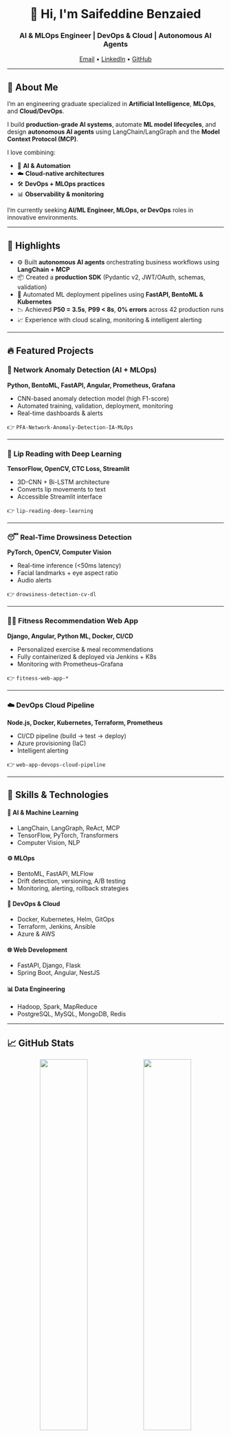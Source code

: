 <h1 align="center">👋 Hi, I'm <strong>Saifeddine Benzaied</strong></h1>
<h3 align="center">AI & MLOps Engineer | DevOps & Cloud | Autonomous AI Agents</h3>

<p align="center">
  <a href="mailto:saif2001benz2036@gmail.com">Email</a> •
  <a href="https://www.linkedin.com/in/saifeddine-benzaied">LinkedIn</a> •
  <a href="https://github.com/SaifeddineBENZAIED">GitHub</a>
</p>

---

## 🧠 About Me

I’m an engineering graduate specialized in **Artificial Intelligence**, **MLOps**, and **Cloud/DevOps**.

I build **production-grade AI systems**, automate **ML model lifecycles**, and design **autonomous AI agents** using LangChain/LangGraph and the **Model Context Protocol (MCP)**.

I love combining:
- 🤖 **AI & Automation**
- ☁️ **Cloud-native architectures**
- 🛠️ **DevOps + MLOps practices**
- 📊 **Observability & monitoring**

I’m currently seeking **AI/ML Engineer, MLOps, or DevOps** roles in innovative environments.

---

## 🚀 Highlights

- ⚙️ Built **autonomous AI agents** orchestrating business workflows using **LangChain + MCP**
- 📦 Created a **production SDK** (Pydantic v2, JWT/OAuth, schemas, validation)
- 🔁 Automated ML deployment pipelines using **FastAPI, BentoML & Kubernetes**
- 📉 Achieved **P50 = 3.5s**, **P99 < 8s**, **0% errors** across 42 production runs
- 📈 Experience with cloud scaling, monitoring & intelligent alerting

---

## 🔥 Featured Projects

### 🧬 **Network Anomaly Detection (AI + MLOps)**
**Python, BentoML, FastAPI, Angular, Prometheus, Grafana**

- CNN-based anomaly detection model (high F1-score)
- Automated training, validation, deployment, monitoring
- Real-time dashboards & alerts

👉 `PFA-Network-Anomaly-Detection-IA-MLOps`

---

### 👄 **Lip Reading with Deep Learning**
**TensorFlow, OpenCV, CTC Loss, Streamlit**

- 3D-CNN + Bi-LSTM architecture
- Converts lip movements to text
- Accessible Streamlit interface

👉 `lip-reading-deep-learning`

---

### 😴 **Real-Time Drowsiness Detection**
**PyTorch, OpenCV, Computer Vision**

- Real-time inference (<50ms latency)
- Facial landmarks + eye aspect ratio
- Audio alerts

👉 `drowsiness-detection-cv-dl`

---

### 🏋️‍♂️ **Fitness Recommendation Web App**
**Django, Angular, Python ML, Docker, CI/CD**

- Personalized exercise & meal recommendations
- Fully containerized & deployed via Jenkins + K8s
- Monitoring with Prometheus–Grafana

👉 `fitness-web-app-*`

---

### ☁️ **DevOps Cloud Pipeline**
**Node.js, Docker, Kubernetes, Terraform, Prometheus**

- CI/CD pipeline (build → test → deploy)
- Azure provisioning (IaC)
- Intelligent alerting

👉 `web-app-devops-cloud-pipeline`

---

## 🧩 Skills & Technologies

#### 🤖 AI & Machine Learning
- LangChain, LangGraph, ReAct, MCP
- TensorFlow, PyTorch, Transformers
- Computer Vision, NLP

#### ⚙️ MLOps
- BentoML, FastAPI, MLFlow
- Drift detection, versioning, A/B testing
- Monitoring, alerting, rollback strategies

#### 🧰 DevOps & Cloud
- Docker, Kubernetes, Helm, GitOps
- Terraform, Jenkins, Ansible
- Azure & AWS

#### 🌐 Web Development
- FastAPI, Django, Flask
- Spring Boot, Angular, NestJS

#### 📊 Data Engineering
- Hadoop, Spark, MapReduce
- PostgreSQL, MySQL, MongoDB, Redis

---

## 📈 GitHub Stats

<p align="center">
  <img src="https://github-readme-stats.vercel.app/api?username=SaifeddineBENZAIED&show_icons=true&theme=react&hide_border=true" width="47%"/>
  <img src="https://github-readme-streak-stats.herokuapp.com/?user=SaifeddineBENZAIED&theme=react&hide_border=true" width="47%"/>
</p>

---

## 🏆 Certifications
- Python for Data Science & ML (Udemy)
- AWS SysOps Administrator (Udemy)
- Azure Solutions Architect (Udemy)
- Introduction to DevOps (Coursera)
- GitHub Actions & CI/CD Pipelines (Udemy)

---

## 🌍 Languages
🇦🇪 Arabic (Native) • 🇫🇷 French (C2) • 🇬🇧 English (B2–C1) • 🇮🇹 Italian (A2)

---

## 📫 Contact
📧 saif2001benz2036@gmail.com  
🔗 linkedin.com/in/saifeddine-benzaied  

---

<p align="center">
  ✨ <strong>Let’s connect and build intelligent systems together!</strong> ✨
</p>
